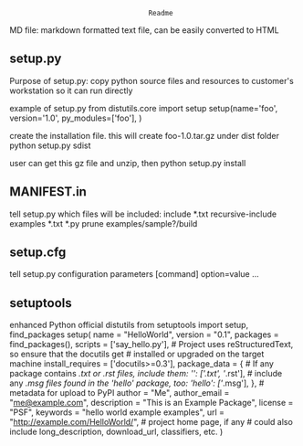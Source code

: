                                       Readme

MD file: markdown formatted text file, can be easily converted to HTML

setup.py
------------
Purpose of setup.py: 
copy python source files and resources to customer's workstation so it can run directly

example of setup.py
    from distutils.core import setup
    setup(name='foo',
          version='1.0',
          py_modules=['foo'],
          )  

create the installation file. this will create foo-1.0.tar.gz under dist folder
python setup.py sdist

user can get this gz file and unzip, then
python setup.py install

MANIFEST.in
------------------------------
tell setup.py which files will be included:
    include *.txt
    recursive-include examples *.txt *.py
    prune examples/sample?/build

setup.cfg
----------------------
tell setup.py configuration parameters
    [command]
    option=value
    ...

setuptools
---------
enhanced Python official distutils
    from setuptools import setup, find_packages
    setup(
        name = "HelloWorld",
        version = "0.1",
        packages = find_packages(),
        scripts = ['say_hello.py'],
        # Project uses reStructuredText, so ensure that the docutils get
        # installed or upgraded on the target machine
        install_requires = ['docutils>=0.3'],
        package_data = {
            # If any package contains *.txt or *.rst files, include them:
            '': ['*.txt', '*.rst'],
            # include any *.msg files found in the 'hello' package, too:
            'hello': ['*.msg'],
        },
        # metadata for upload to PyPI
        author = "Me",
        author_email = "me@example.com",
        description = "This is an Example Package",
        license = "PSF",
        keywords = "hello world example examples",
        url = "http://example.com/HelloWorld/",   # project home page, if any
        # could also include long_description, download_url, classifiers, etc.
    )

